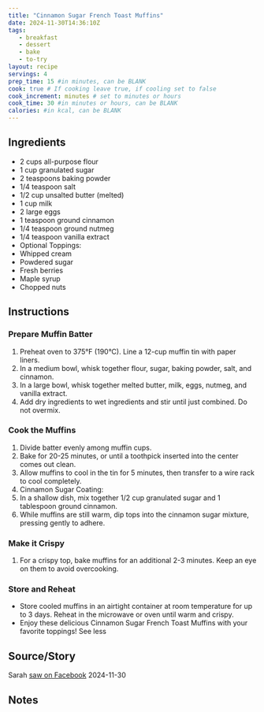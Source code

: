```yaml
---
title: "Cinnamon Sugar French Toast Muffins"
date: 2024-11-30T14:36:10Z
tags: 
   - breakfast
   - dessert
   - bake
   - to-try
layout: recipe
servings: 4
prep_time: 15 #in minutes, can be BLANK
cook: true # If cooking leave true, if cooling set to false
cook_increment: minutes # set to minutes or hours
cook_time: 30 #in minutes or hours, can be BLANK
calories: #in kcal, can be BLANK
---
```


## Ingredients

- 2 cups all-purpose flour
- 1 cup granulated sugar
- 2 teaspoons baking powder
- 1/4 teaspoon salt
- 1/2 cup unsalted butter (melted)
- 1 cup milk
- 2 large eggs
- 1 teaspoon ground cinnamon
- 1/4 teaspoon ground nutmeg
- 1/4 teaspoon vanilla extract
- Optional Toppings:
- Whipped cream
- Powdered sugar
- Fresh berries
- Maple syrup
- Chopped nuts

## Instructions

### Prepare Muffin Batter

1. Preheat oven to 375°F (190°C). Line a 12-cup muffin tin with paper liners.
2. In a medium bowl, whisk together flour, sugar, baking powder, salt, and cinnamon.
3. In a large bowl, whisk together melted butter, milk, eggs, nutmeg, and vanilla extract.
4. Add dry ingredients to wet ingredients and stir until just combined. Do not overmix.

### Cook the Muffins

1. Divide batter evenly among muffin cups.
2. Bake for 20-25 minutes, or until a toothpick inserted into the center comes out clean.
3. Allow muffins to cool in the tin for 5 minutes, then transfer to a wire rack to cool completely.
4. Cinnamon Sugar Coating:
5. In a shallow dish, mix together 1/2 cup granulated sugar and 1 tablespoon ground cinnamon.
6. While muffins are still warm, dip tops into the cinnamon sugar mixture, pressing gently to adhere.

### Make it Crispy

1. For a crispy top, bake muffins for an additional 2-3 minutes. Keep an eye on them to avoid overcooking.

### Store and Reheat

- Store cooled muffins in an airtight container at room temperature for up to 3 days. Reheat in the microwave or oven until warm and crispy.
- Enjoy these delicious Cinnamon Sugar French Toast Muffins with your favorite toppings! See less

## Source/Story

Sarah [saw on Facebook](https://www.facebook.com/photo.php?fbid=516085938077567&set=a.391850150501147&type=3&mibextid=WC7FNe&rdid=FuZBC0eOTAaaGUJp&share_url=https%3A%2F%2Fwww.facebook.com%2Fshare%2F19EdWsmr62%2F%3Fmibextid%3DWC7FNe) 2024-11-30

## Notes
